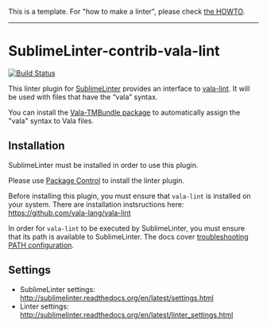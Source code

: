 This is a template. For "how to make a linter", please check [the HOWTO](HOWTO.md).

-----------------------------------------------------------------

SublimeLinter-contrib-vala-lint
================================

[![Build Status](https://travis-ci.org/SublimeLinter/SublimeLinter-contrib-vala-lint.svg?branch=master)](https://travis-ci.org/SublimeLinter/SublimeLinter-contrib-vala-lint)

This linter plugin for [SublimeLinter](https://github.com/SublimeLinter/SublimeLinter) provides an interface to [vala-lint](__linter_homepage__). It will be used with files that have the “vala” syntax.

You can install the [Vala-TMBundle package](https://packagecontrol.io/packages/Vala-TMBundle) to automatically assign the "vala" syntax to Vala files.

## Installation
SublimeLinter must be installed in order to use this plugin.

Please use [Package Control](https://packagecontrol.io) to install the linter plugin.

Before installing this plugin, you must ensure that `vala-lint` is installed on your system. There are installation instsructions here: https://github.com/vala-lang/vala-lint

In order for `vala-lint` to be executed by SublimeLinter, you must ensure that its path is available to SublimeLinter. The docs cover [troubleshooting PATH configuration](http://sublimelinter.readthedocs.io/en/latest/troubleshooting.html#finding-a-linter-executable).

## Settings
- SublimeLinter settings: http://sublimelinter.readthedocs.org/en/latest/settings.html
- Linter settings: http://sublimelinter.readthedocs.org/en/latest/linter_settings.html
